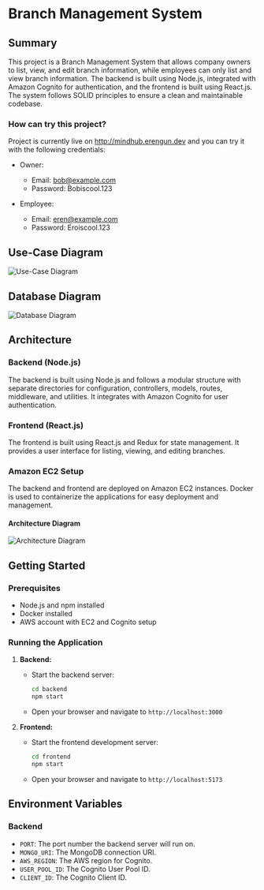 # Branch Management System

## Summary

This project is a Branch Management System that allows company owners to list, view, and edit branch information, while employees can only list and view branch information. The backend is built using Node.js, integrated with Amazon Cognito for authentication, and the frontend is built using React.js. The system follows SOLID principles to ensure a clean and maintainable codebase.


### How can try this project?

Project is currently live on http://mindhub.erengun.dev and you can try it with the following credentials:

- Owner:
  - Email: bob@example.com
  - Password: Bobiscool.123

- Employee:
    - Email: eren@example.com
    - Password: Eroiscool.123

## Use-Case Diagram

![Use-Case Diagram](use-case-diagram.png)

## Database Diagram

![Database Diagram](database-diagram.png)

## Architecture

### Backend (Node.js)

The backend is built using Node.js and follows a modular structure with separate directories for configuration, controllers, models, routes, middleware, and utilities. It integrates with Amazon Cognito for user authentication.

### Frontend (React.js)

The frontend is built using React.js and Redux for state management. It provides a user interface for listing, viewing, and editing branches.

### Amazon EC2 Setup

The backend and frontend are deployed on Amazon EC2 instances. Docker is used to containerize the applications for easy deployment and management.

#### Architecture Diagram

![Architecture Diagram](architecture-diagram.png)

## Getting Started

### Prerequisites

- Node.js and npm installed
- Docker installed
- AWS account with EC2 and Cognito setup

### Running the Application

1. **Backend:**

    - Start the backend server:

        ```bash
        cd backend
        npm start
        ```

    - Open your browser and navigate to `http://localhost:3000`

2. **Frontend:**

    - Start the frontend development server:

        ```bash
        cd frontend
        npm start
        ```

    - Open your browser and navigate to `http://localhost:5173`

## Environment Variables

### Backend

- `PORT`: The port number the backend server will run on.
- `MONGO_URI`: The MongoDB connection URI.
- `AWS_REGION`: The AWS region for Cognito.
- `USER_POOL_ID`: The Cognito User Pool ID.
- `CLIENT_ID`: The Cognito Client ID.


